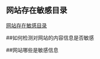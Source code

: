 ## 网站存在敏感目录

[网站存在敏感目录](http://blog.csdn.net/rightfa/article/details/50363617)

##如何检测对网站的内容信息是否敏感

##网站哪些是敏感信息